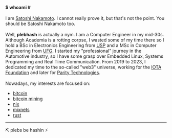  <b> $ whoami # </b>
  <br><br>
  I am <a href="http://bitcoin.org/bitcoin.pdf" target="_blank">Satoshi Nakamoto</a>. I cannot really prove it, but that's not the point. You should be Satoshi Nakamoto too.
  <br><br>
  Well, <b>plebhash</b> is actually a nym. I am a Computer Engineer in my mid-30s. Although Academia is a rotting corpse, I wasted some of my time there so I hold a BSc in Electronics Engineering from <a href="https://www5.usp.br" target="_blank">USP</a> and a MSc in Computer Engineering from <a href="https://ufg.br" target="_blank">UFG</a>. I started my "professional" journey in the Automotive industry, so I have some grasp over Embedded Linux, Systems Programming and Real Time Communication. From 2019 to 2023, I dedicated my time to the so-called "web3" universe, working for the <a href="https://iota.org" target="_blank">IOTA Foundation</a> and later for <a href="https://parity.io" target="_blank">Parity Technologies</a>.
  <br><br>
  Nowadays, my interests are focused on: <br>
  - <a href="http://bitcoin.org" target="_blank">bitcoin</a><br>
  - <a href="http://stratumprotocol.org" target="_blank">bitcoin mining</a><br>
  - <a href="https://nixos.org" target="_blank">nix</a><br>
  - <a href="https://paritytech.github.io/mixnet-spec/" target="_blank">mixnets</a><br>
  - <a href="https://rust-lang.org" target="_blank">rust</a><br>
  <hr>

⛏️ plebs be hashin ⚡
